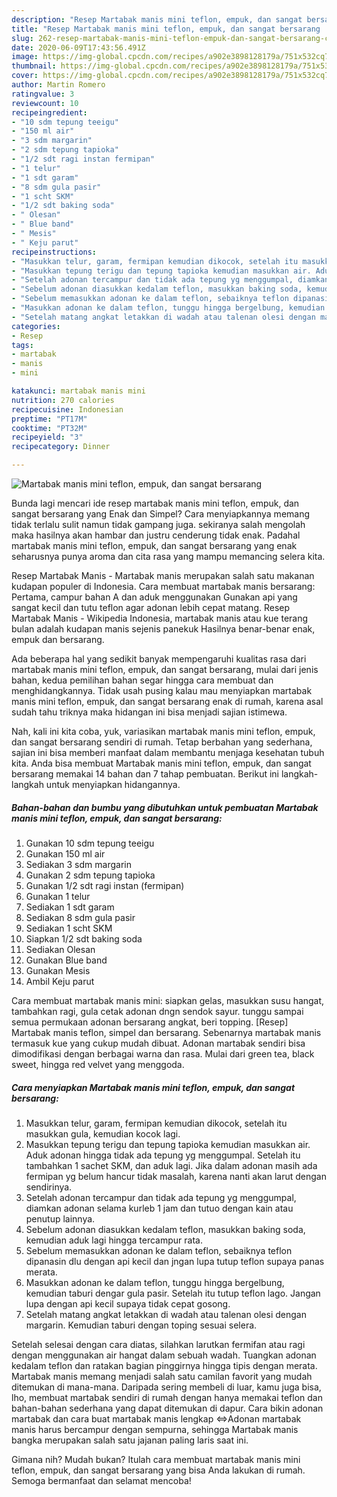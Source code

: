 ```yaml
---
description: "Resep Martabak manis mini teflon, empuk, dan sangat bersarang | Cara Masak Martabak manis mini teflon, empuk, dan sangat bersarang Yang Bikin Ngiler"
title: "Resep Martabak manis mini teflon, empuk, dan sangat bersarang | Cara Masak Martabak manis mini teflon, empuk, dan sangat bersarang Yang Bikin Ngiler"
slug: 262-resep-martabak-manis-mini-teflon-empuk-dan-sangat-bersarang-cara-masak-martabak-manis-mini-teflon-empuk-dan-sangat-bersarang-yang-bikin-ngiler
date: 2020-06-09T17:43:56.491Z
image: https://img-global.cpcdn.com/recipes/a902e3898128179a/751x532cq70/martabak-manis-mini-teflon-empuk-dan-sangat-bersarang-foto-resep-utama.jpg
thumbnail: https://img-global.cpcdn.com/recipes/a902e3898128179a/751x532cq70/martabak-manis-mini-teflon-empuk-dan-sangat-bersarang-foto-resep-utama.jpg
cover: https://img-global.cpcdn.com/recipes/a902e3898128179a/751x532cq70/martabak-manis-mini-teflon-empuk-dan-sangat-bersarang-foto-resep-utama.jpg
author: Martin Romero
ratingvalue: 3
reviewcount: 10
recipeingredient:
- "10 sdm tepung teeigu"
- "150 ml air"
- "3 sdm margarin"
- "2 sdm tepung tapioka"
- "1/2 sdt ragi instan fermipan"
- "1 telur"
- "1 sdt garam"
- "8 sdm gula pasir"
- "1 scht SKM"
- "1/2 sdt baking soda"
- " Olesan"
- " Blue band"
- " Mesis"
- " Keju parut"
recipeinstructions:
- "Masukkan telur, garam, fermipan kemudian dikocok, setelah itu masukkan gula, kemudian kocok lagi."
- "Masukkan tepung terigu dan tepung tapioka kemudian masukkan air. Aduk adonan hingga tidak ada tepung yg menggumpal. Setelah itu tambahkan 1 sachet SKM, dan aduk lagi. Jika dalam adonan masih ada fermipan yg belum hancur tidak masalah, karena nanti akan larut dengan sendirinya."
- "Setelah adonan tercampur dan tidak ada tepung yg menggumpal, diamkan adonan selama kurleb 1 jam dan tutuo dengan kain atau penutup lainnya."
- "Sebelum adonan diasukkan kedalam teflon, masukkan baking soda, kemudian aduk lagi hingga tercampur rata."
- "Sebelum memasukkan adonan ke dalam teflon, sebaiknya teflon dipanasin dlu dengan api kecil dan jngan lupa tutup teflon supaya panas merata."
- "Masukkan adonan ke dalam teflon, tunggu hingga bergelbung, kemudian taburi dengar gula pasir. Setelah itu tutup teflon lago. Jangan lupa dengan api kecil supaya tidak cepat gosong."
- "Setelah matang angkat letakkan di wadah atau talenan olesi dengan margarin. Kemudian taburi dengan toping sesuai selera."
categories:
- Resep
tags:
- martabak
- manis
- mini

katakunci: martabak manis mini 
nutrition: 270 calories
recipecuisine: Indonesian
preptime: "PT17M"
cooktime: "PT32M"
recipeyield: "3"
recipecategory: Dinner

---
```



![Martabak manis mini teflon, empuk, dan sangat bersarang](https://img-global.cpcdn.com/recipes/a902e3898128179a/751x532cq70/martabak-manis-mini-teflon-empuk-dan-sangat-bersarang-foto-resep-utama.jpg)

Bunda lagi mencari ide resep martabak manis mini teflon, empuk, dan sangat bersarang yang Enak dan Simpel? Cara menyiapkannya memang tidak terlalu sulit namun tidak gampang juga. sekiranya salah mengolah maka hasilnya akan hambar dan justru cenderung tidak enak. Padahal martabak manis mini teflon, empuk, dan sangat bersarang yang enak seharusnya punya aroma dan cita rasa yang mampu memancing selera kita.

Resep Martabak Manis - Martabak manis merupakan salah satu makanan kudapan populer di Indonesia. Cara membuat martabak manis bersarang: Pertama, campur bahan A dan aduk menggunakan Gunakan api yang sangat kecil dan tutu teflon agar adonan lebih cepat matang. Resep Martabak Manis - Wikipedia Indonesia, martabak manis atau kue terang bulan adalah kudapan manis sejenis panekuk Hasilnya benar-benar enak, empuk dan bersarang.

Ada beberapa hal yang sedikit banyak mempengaruhi kualitas rasa dari martabak manis mini teflon, empuk, dan sangat bersarang, mulai dari jenis bahan, kedua pemilihan bahan segar hingga cara membuat dan menghidangkannya. Tidak usah pusing kalau mau menyiapkan martabak manis mini teflon, empuk, dan sangat bersarang enak di rumah, karena asal sudah tahu triknya maka hidangan ini bisa menjadi sajian istimewa.


Nah, kali ini kita coba, yuk, variasikan martabak manis mini teflon, empuk, dan sangat bersarang sendiri di rumah. Tetap berbahan yang sederhana, sajian ini bisa memberi manfaat dalam membantu menjaga kesehatan tubuh kita. Anda bisa membuat Martabak manis mini teflon, empuk, dan sangat bersarang memakai 14 bahan dan 7 tahap pembuatan. Berikut ini langkah-langkah untuk menyiapkan hidangannya.

<!--inarticleads1-->

##### Bahan-bahan dan bumbu yang dibutuhkan untuk pembuatan Martabak manis mini teflon, empuk, dan sangat bersarang:

1. Gunakan 10 sdm tepung teeigu
1. Gunakan 150 ml air
1. Sediakan 3 sdm margarin
1. Gunakan 2 sdm tepung tapioka
1. Gunakan 1/2 sdt ragi instan (fermipan)
1. Gunakan 1 telur
1. Sediakan 1 sdt garam
1. Sediakan 8 sdm gula pasir
1. Sediakan 1 scht SKM
1. Siapkan 1/2 sdt baking soda
1. Sediakan  Olesan
1. Gunakan  Blue band
1. Gunakan  Mesis
1. Ambil  Keju parut


Cara membuat martabak manis mini: siapkan gelas, masukkan susu hangat, tambahkan ragi, gula cetak adonan dngn sendok sayur. tunggu sampai semua permukaan adonan bersarang angkat, beri topping. [Resep] Martabak manis teflon, simpel dan bersarang. Sebenarnya martabak manis termasuk kue yang cukup mudah dibuat. Adonan martabak sendiri bisa dimodifikasi dengan berbagai warna dan rasa. Mulai dari green tea, black sweet, hingga red velvet yang menggoda. 

<!--inarticleads2-->

##### Cara menyiapkan Martabak manis mini teflon, empuk, dan sangat bersarang:

1. Masukkan telur, garam, fermipan kemudian dikocok, setelah itu masukkan gula, kemudian kocok lagi.
1. Masukkan tepung terigu dan tepung tapioka kemudian masukkan air. Aduk adonan hingga tidak ada tepung yg menggumpal. Setelah itu tambahkan 1 sachet SKM, dan aduk lagi. Jika dalam adonan masih ada fermipan yg belum hancur tidak masalah, karena nanti akan larut dengan sendirinya.
1. Setelah adonan tercampur dan tidak ada tepung yg menggumpal, diamkan adonan selama kurleb 1 jam dan tutuo dengan kain atau penutup lainnya.
1. Sebelum adonan diasukkan kedalam teflon, masukkan baking soda, kemudian aduk lagi hingga tercampur rata.
1. Sebelum memasukkan adonan ke dalam teflon, sebaiknya teflon dipanasin dlu dengan api kecil dan jngan lupa tutup teflon supaya panas merata.
1. Masukkan adonan ke dalam teflon, tunggu hingga bergelbung, kemudian taburi dengar gula pasir. Setelah itu tutup teflon lago. Jangan lupa dengan api kecil supaya tidak cepat gosong.
1. Setelah matang angkat letakkan di wadah atau talenan olesi dengan margarin. Kemudian taburi dengan toping sesuai selera.


Setelah selesai dengan cara diatas, silahkan larutkan fermifan atau ragi dengan menggunakan air hangat dalam sebuah wadah. Tuangkan adonan kedalam teflon dan ratakan bagian pinggirnya hingga tipis dengan merata. Martabak manis memang menjadi salah satu camilan favorit yang mudah ditemukan di mana-mana. Daripada sering membeli di luar, kamu juga bisa, lho, membuat martabak sendiri di rumah dengan hanya memakai teflon dan bahan-bahan sederhana yang dapat ditemukan di dapur. Cara bikin adonan martabak dan cara buat martabak manis lengkap ⇔Adonan martabak manis harus bercampur dengan sempurna, sehingga Martabak manis bangka merupakan salah satu jajanan paling laris saat ini. 

Gimana nih? Mudah bukan? Itulah cara membuat martabak manis mini teflon, empuk, dan sangat bersarang yang bisa Anda lakukan di rumah. Semoga bermanfaat dan selamat mencoba!
